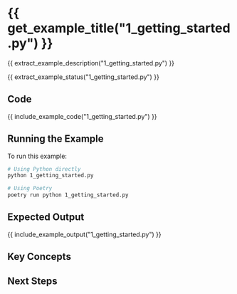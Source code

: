 # {{ get_example_title("1_getting_started.py") }}

{{ extract_example_description("1_getting_started.py") }}

{{ extract_example_status("1_getting_started.py") }}

## Code

{{ include_example_code("1_getting_started.py") }}

## Running the Example

To run this example:

```bash
# Using Python directly
python 1_getting_started.py

# Using Poetry
poetry run python 1_getting_started.py
```

## Expected Output

{{ include_example_output("1_getting_started.py") }}

## Key Concepts

<!-- This section should be manually filled in with key concepts demonstrated by the example -->

## Next Steps

<!-- This section should be manually filled in with links to related examples or documentation -->
